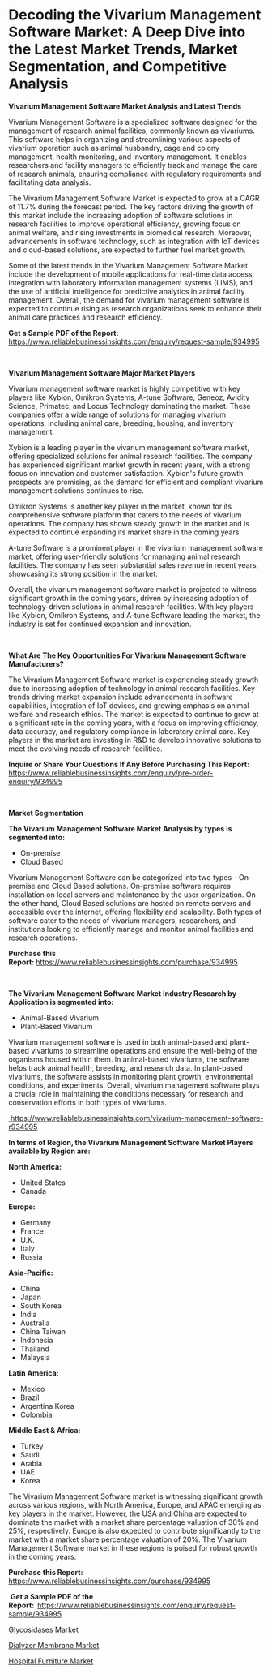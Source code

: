 <p><h1>Decoding the Vivarium Management Software Market: A Deep Dive into the Latest Market Trends, Market Segmentation, and Competitive Analysis</h1></p><p><strong>Vivarium Management Software Market Analysis and Latest Trends</strong></p>
<p><p>Vivarium Management Software is a specialized software designed for the management of research animal facilities, commonly known as vivariums. This software helps in organizing and streamlining various aspects of vivarium operation such as animal husbandry, cage and colony management, health monitoring, and inventory management. It enables researchers and facility managers to efficiently track and manage the care of research animals, ensuring compliance with regulatory requirements and facilitating data analysis.</p><p>The Vivarium Management Software Market is expected to grow at a CAGR of 11.7% during the forecast period. The key factors driving the growth of this market include the increasing adoption of software solutions in research facilities to improve operational efficiency, growing focus on animal welfare, and rising investments in biomedical research. Moreover, advancements in software technology, such as integration with IoT devices and cloud-based solutions, are expected to further fuel market growth.</p><p>Some of the latest trends in the Vivarium Management Software Market include the development of mobile applications for real-time data access, integration with laboratory information management systems (LIMS), and the use of artificial intelligence for predictive analytics in animal facility management. Overall, the demand for vivarium management software is expected to continue rising as research organizations seek to enhance their animal care practices and research efficiency.</p></p>
<p><strong>Get a Sample PDF of the Report:&nbsp;</strong> <a href="https://www.reliablebusinessinsights.com/enquiry/request-sample/934995">https://www.reliablebusinessinsights.com/enquiry/request-sample/934995</a></p>
<p>&nbsp;</p>
<p><strong>Vivarium Management Software Major Market Players</strong></p>
<p><p>Vivarium management software market is highly competitive with key players like Xybion, Omikron Systems, A-tune Software, Geneoz, Avidity Science, Primatec, and Locus Technology dominating the market. These companies offer a wide range of solutions for managing vivarium operations, including animal care, breeding, housing, and inventory management.</p><p>Xybion is a leading player in the vivarium management software market, offering specialized solutions for animal research facilities. The company has experienced significant market growth in recent years, with a strong focus on innovation and customer satisfaction. Xybion's future growth prospects are promising, as the demand for efficient and compliant vivarium management solutions continues to rise.</p><p>Omikron Systems is another key player in the market, known for its comprehensive software platform that caters to the needs of vivarium operations. The company has shown steady growth in the market and is expected to continue expanding its market share in the coming years. </p><p>A-tune Software is a prominent player in the vivarium management software market, offering user-friendly solutions for managing animal research facilities. The company has seen substantial sales revenue in recent years, showcasing its strong position in the market.</p><p>Overall, the vivarium management software market is projected to witness significant growth in the coming years, driven by increasing adoption of technology-driven solutions in animal research facilities. With key players like Xybion, Omikron Systems, and A-tune Software leading the market, the industry is set for continued expansion and innovation.</p></p>
<p>&nbsp;</p>
<p><strong>What Are The Key Opportunities For Vivarium Management Software Manufacturers?</strong></p>
<p><p>The Vivarium Management Software market is experiencing steady growth due to increasing adoption of technology in animal research facilities. Key trends driving market expansion include advancements in software capabilities, integration of IoT devices, and growing emphasis on animal welfare and research ethics. The market is expected to continue to grow at a significant rate in the coming years, with a focus on improving efficiency, data accuracy, and regulatory compliance in laboratory animal care. Key players in the market are investing in R&D to develop innovative solutions to meet the evolving needs of research facilities.</p></p>
<p><strong>Inquire or Share Your Questions If Any Before Purchasing This Report:</strong> <a href="https://www.reliablebusinessinsights.com/enquiry/pre-order-enquiry/934995">https://www.reliablebusinessinsights.com/enquiry/pre-order-enquiry/934995</a></p>
<p>&nbsp;</p>
<p><strong>Market Segmentation</strong></p>
<p><strong>The Vivarium Management Software Market Analysis by types is segmented into:</strong></p>
<p><ul><li>On-premise</li><li>Cloud Based</li></ul></p>
<p><p>Vivarium Management Software can be categorized into two types - On-premise and Cloud Based solutions. On-premise software requires installation on local servers and maintenance by the user organization. On the other hand, Cloud Based solutions are hosted on remote servers and accessible over the internet, offering flexibility and scalability. Both types of software cater to the needs of vivarium managers, researchers, and institutions looking to efficiently manage and monitor animal facilities and research operations.</p></p>
<p><strong>Purchase this Report:&nbsp;</strong><a href="https://www.reliablebusinessinsights.com/purchase/934995">https://www.reliablebusinessinsights.com/purchase/934995</a></p>
<p>&nbsp;</p>
<p><strong>The Vivarium Management Software Market Industry Research by Application is segmented into:</strong></p>
<p><ul><li>Animal-Based Vivarium</li><li>Plant-Based Vivarium</li></ul></p>
<p><p>Vivarium management software is used in both animal-based and plant-based vivariums to streamline operations and ensure the well-being of the organisms housed within them. In animal-based vivariums, the software helps track animal health, breeding, and research data. In plant-based vivariums, the software assists in monitoring plant growth, environmental conditions, and experiments. Overall, vivarium management software plays a crucial role in maintaining the conditions necessary for research and conservation efforts in both types of vivariums.</p></p>
<p><a href="https://www.reliablebusinessinsights.com/vivarium-management-software-r934995">&nbsp;https://www.reliablebusinessinsights.com/vivarium-management-software-r934995</a></p>
<p><strong>In terms of Region, the Vivarium Management Software Market Players available by Region are:</strong></p>
<p>
    <p> <strong> North America: </strong>
        <ul>
            <li>United States</li>
            <li>Canada</li>
        </ul>
        </p> 
    <p> <strong> Europe: </strong>
        <ul>
            <li>Germany</li>
            <li>France</li>
            <li>U.K.</li>
            <li>Italy</li>
            <li>Russia</li>
        </ul>
        </p> 
    <p> <strong> Asia-Pacific: </strong>
        <ul>
            <li>China</li>
            <li>Japan</li>
            <li>South Korea</li>
            <li>India</li>
            <li>Australia</li>
            <li>China Taiwan</li>
            <li>Indonesia</li>
            <li>Thailand</li>
            <li>Malaysia</li>
        </ul>
        </p> 
    <p> <strong> Latin America: </strong>
        <ul>
            <li>Mexico</li>
            <li>Brazil</li>
            <li>Argentina Korea</li>
            <li>Colombia</li>
        </ul>
        </p> 
    <p> <strong> Middle East & Africa: </strong>
        <ul>
            <li>Turkey</li>
            <li>Saudi</li>
            <li>Arabia</li>
            <li>UAE</li>
            <li>Korea</li>
        </ul>
    </p>
    </p>
<p><p>The Vivarium Management Software market is witnessing significant growth across various regions, with North America, Europe, and APAC emerging as key players in the market. However, the USA and China are expected to dominate the market with a market share percentage valuation of 30% and 25%, respectively. Europe is also expected to contribute significantly to the market with a market share percentage valuation of 20%. The Vivarium Management Software market in these regions is poised for robust growth in the coming years.</p></p>
<p><strong>Purchase this Report: </strong><a href="https://www.reliablebusinessinsights.com/purchase/934995">https://www.reliablebusinessinsights.com/purchase/934995</a></p>
<p>&nbsp;<strong>Get a Sample PDF of the Report:&nbsp;&nbsp;</strong><a href="https://www.reliablebusinessinsights.com/enquiry/request-sample/934995">https://www.reliablebusinessinsights.com/enquiry/request-sample/934995</a></p>
<p><strong></strong></p>
<p><p><a href="https://github.com/johnbach50/Market-Research-Report-List-4/blob/main/glycosidases-market.md">Glycosidases Market</a></p><p><a href="https://github.com/lylyparadise/Market-Research-Report-List-4/blob/main/dialyzer-membrane-market.md">Dialyzer Membrane Market</a></p><p><a href="https://github.com/pjcfca/Market-Research-Report-List-3/blob/main/hospital-furniture-market.md">Hospital Furniture Market</a></p></p>